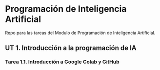 # Programación de Inteligencia Artificial

Repo para las tareas del Modulo de Programación de Inteligencia Artificial.
 

## UT 1. Introducción a la programación de IA

### Tarea 1.1. Introducción a Google Colab y GitHub

